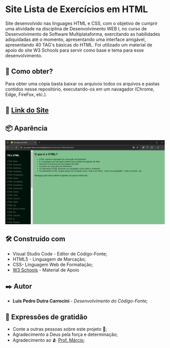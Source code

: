# Site Lista de Exercícios em HTML

Site desenvolvido nas linguages HTML e CSS, com o objetivo de cumprir uma atividade na disciplina de Desenvolvimento WEB I, no curso de Desenvolvimento de Software Multiplataforma, exercitando as habilidades adiquidadas até o momento, apresentando uma interface amigável, apresentando 40 TAG's básicas do HTML. Foi utilizado um material de apoio do site W3 Schools para servir como base e tema para esse desenvolvimento.

## 📄 Como obter?

Para obter uma cópia basta baixar os arquivos todos os arquivos e pastas contidos nesse repositório, executando-os em um navagador (Chrome, Edge, FireFox, etc.).


## 🚀 [Link do Site](https://luis-pedro-dutra-carrocini.github.io/Mini-Pi-HTML5-CSS3/index.html)


## 📦 Aparência

<img src="/prints/print1.png">


## 🛠️ Construído com

* Visual Studio Code - Editor de Código-Fonte;
* HTML5 - Linguagem de Marcação;
* CSS- Linguagem Web de Formatação;
* [W3 Schools](https://www.w3schools.com/html/default.asp) - Material de Apoio


## ✒️ Autor

* **Luís Pedro Dutra Carrocini** - *Desenvolvimento do Código-Fonte;*


## 🎁 Expressões de gratidão

* Conte a outras pessoas sobre este projeto 📢;
* Agradecimento a Deus pela força e determinação;
* Agradecimento ao 🫂 [Prof. Márcio](https://github.com/marciofunes);

